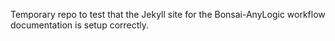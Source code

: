 Temporary repo to test that the Jekyll site for the Bonsai-AnyLogic workflow documentation is setup correctly.